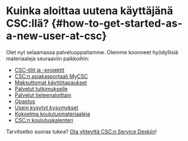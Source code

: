 
# Kuinka aloittaa uutena käyttäjänä CSC:llä? {#how-to-get-started-as-a-new-user-at-csc}

Olet nyt selaamassa palveluoppaitamme.
Olemme koonneet hyödyllisiä materiaaleja seuraaviin paikkoihin:

* [CSC-tilit ja -projektit](../../accounts/index.md)
* [CSC:n asiakasportaali MyCSC](https://my.csc.fi)
* [Maksuttomat käyttötapaukset](https://research.csc.fi/free-of-charge-use-cases)
* [Palvelut tutkimukselle](https://research.csc.fi)
* [Palvelut tieteenaloittain](https://research.csc.fi/sciences)
* [Opastus](../../support/tutorials/index.md)
* [Usein kysytyt kysymykset](index.md)
* [Kokoelma koulutusmateriaaleja](../training-material/index.md)
* [CSC:n koulutuskalenteri](https://csc.fi/en/trainings/training-calendar/)

Tarvitsetko suoraa tukea? [Ota yhteyttä CSC:n Service Deskiin](../contact.md)!
